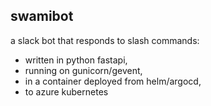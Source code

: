 ## swamibot

a slack bot that responds to slash commands:
* written in python fastapi,
* running on gunicorn/gevent,
* in a container deployed from helm/argocd,
* to azure kubernetes

